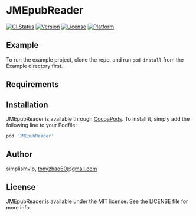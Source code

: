 # JMEpubReader

[![CI Status](https://img.shields.io/travis/simplismvip/JMEpubReader.svg?style=flat)](https://travis-ci.org/simplismvip/JMEpubReader)
[![Version](https://img.shields.io/cocoapods/v/JMEpubReader.svg?style=flat)](https://cocoapods.org/pods/JMEpubReader)
[![License](https://img.shields.io/cocoapods/l/JMEpubReader.svg?style=flat)](https://cocoapods.org/pods/JMEpubReader)
[![Platform](https://img.shields.io/cocoapods/p/JMEpubReader.svg?style=flat)](https://cocoapods.org/pods/JMEpubReader)

## Example

To run the example project, clone the repo, and run `pod install` from the Example directory first.

## Requirements

## Installation

JMEpubReader is available through [CocoaPods](https://cocoapods.org). To install
it, simply add the following line to your Podfile:

```ruby
pod 'JMEpubReader'
```

## Author

simplismvip, tonyzhao60@gmail.com

## License

JMEpubReader is available under the MIT license. See the LICENSE file for more info.
